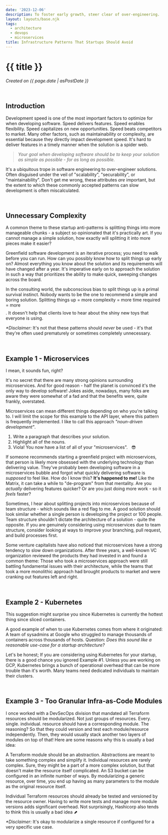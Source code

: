 ```yaml
---
date: '2023-12-06'
description: To foster early growth, steer clear of over-engineering.
layout: layouts/base.njk
tags:
  - architecture
  - devops
  - microservices
title: Infrastructure Patterns That Startups Should Avoid
---
```


# {{ title }}
_Created on {{ page.date | asPostDate }}_

&nbsp;
## Introduction
Development speed is one of the most important factors to optimize for when developing software. Speed delivers features. Speed enables flexibility. Speed capitalizes on new opportunities. Speed beats competitors to market. Many other factors, such as maintainability or complexity, are essential because they directly impact development speed. It's hard to deliver features in a timely manner when the solution is a spider web.

> _Your goal when developing software should be to keep your solution as simple as possible - for as long as possible._

It's a ubiquitous trope in software engineering to over-engineer solutions. Often disguised under the veil of "scalability", "securability", or "maintainability". Don't get me wrong, these attributes _are_ important, but the extent to which these commonly accepted patterns can slow development is often miscalculated.


&nbsp;
## Unnecessary Complexity
A common theme to these startup anti-patterns is splitting things into more manageable chunks - a subject so opinionated that it's practically art. If you cannot manage a simple solution, how exactly will splitting it into more pieces make it easier?

Greenfield software development is an iterative process; you need to walk before you can run. How can you possibly know how to split things up early on? Almost everything you know about the solution and its requirements will have changed after a year. It's imperative early on to approach the solution in such a way that prioritizes the ability to make quick, sweeping changes across the board.

In the consulting world, the subconscious bias to split things up is a primal survival instinct. Nobody wants to be the one to recommend a simple and boring solution. Splitting things up = more complexity = more time required = more $$$$. It doesn't help that clients love to hear about the shiny new toys that everyone is using.

_*Disclaimer:_ It's not that these patterns should _never_ be used - it's that they're often used prematurely or sometimes completely unnecessary.

&nbsp;
## Example 1 - Microservices
I mean, it sounds fun, right?

It's no secret that there are many strong opinions surrounding microservices. And for good reason - half the planet is convinced it's the only way to develop software! Jokes aside, nowadays, many folks are aware they were somewhat of a fad and that the benefits were, quite frankly, overstated.

Microservices can mean different things depending on who you're talking to. I will limit the scope for this example to the API layer, where this pattern is frequently implemented. I like to call this approach _"noun-driven development"_.

1) Write a paragraph that describes your solution.
2) Highlight all of the nouns.
3) Viola! You now have a list of all of your "microservices". &nbsp; 😎

If someone recommends starting a greenfield project with microservices, that person is likely more obsessed with the underlying technology than delivering value. They've probably been developing software in a microservices bubble and forgot what quickly delivering software is _supposed_ to feel like. How do I know this? __It's happened to me!__ Like the Matrix, it can take a while to "de-program" from that mentality. Are you _actually_ delivering features quicker? Or are you just doing more work - so it _feels_ faster?

Sometimes, I hear about splitting projects into microservices because of team structure - which sounds like a red flag to me. A good solution should look similar whether a single person is developing the project or 100 people. Team structure shouldn't dictate the architecture of a solution - quite the opposite. If you are genuinely considering using microservices due to team structure, consider looking at ways to improve your branching, pull request, and build processes first.

Some venture capitalists have also noticed that microservices have a strong tendency to slow down organizations. After three years, a well-known VC organization reviewed the products they had invested in and found a common theme: Those who took a microservices approach were still battling fundamental issues with their architecture, while the teams that took a more monolithic approach had brought products to market and were cranking out features left and right.

&nbsp;
## Example 2 - Kubernetes
This suggestion might surprise you since Kubernetes is currently the hottest thing since sliced containers.

A good example of when to use Kubernetes comes from where it originated: A team of sysadmins at Google who struggled to manage thousands of containers across thousands of hosts. Question: _Does this sound like a reasonable use-case for a startup architecture?_

Let's be honest; If you are considering using Kubernetes for your startup, there is a good chance you ignored Example #1. Unless you are working on GCP, Kubernetes brings a bunch of operational overhead that can be more trouble than it's worth. Many teams need dedicated individuals to maintain their clusters.

&nbsp;
## Example 3 - Too Granular Infra-as-Code Modules
I once worked with a DevSecOps division that mandated all Terraform resources should be modularized. Not just groups of resources. Every. single. individual. resource should have a corresponding module. The reasoning? So that they could version and test each module/resource independently. Then, they would usually stack another two layers of modules on top of that! Here are some reasons why this is usually a bad idea:

A Terraform module should be an abstraction. Abstractions are meant to take something complex and simplify it. Individual resources are rarely complex. Sure, they might be a part of a more complex solution, but that doesn't make the resource itself complicated. An S3 bucket can be configured in an infinite number of ways. By modularizing a generic resource, over time, you end up having as many parameters to the module as the original resource itself.

Individual Terraform resources should already be tested and versioned by the resource owner. Having to write more tests and manage more module versions adds significant overhead. Not surprisingly, Hashicorp also tends to think this is usually a bad idea <a href="https://developer.hashicorp.com/terraform/language/modules/develop#when-to-write-a-module" target="_blank" style="text-decoration:none">&#11016;</a>

_*Disclaimer:_ It's okay to modularize a single resource if configured for a very specific use case.